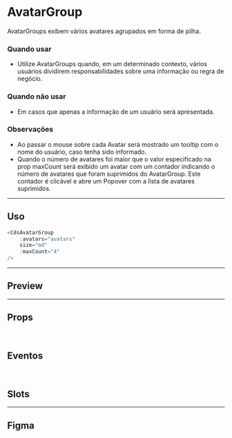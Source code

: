 # AvatarGroup

AvatarGroups exibem vários avatares agrupados em forma de pilha.

### Quando usar

- Utilize AvatarGroups quando, em um determinado contexto, vários usuários dividirem responsabilidades sobre uma informação ou regra de negócio.

### Quando não usar

- Em casos que apenas a informação de um usuário será apresentada.

### Observações

- Ao passar o mouse sobre cada Avatar será mostrado um tooltip com o nome do usuário, caso tenha sido informado.
- Quando o número de avatares foi maior que o valor especificado na prop maxCount será exibido um avatar com um contador indicando o número de avatares que foram suprimidos do AvatarGroup. Este contador é clicável e abre um Popover com a lista de avatares suprimidos.

---

## Uso

```js
<CdsAvatarGroup
	:avatars="avatars"
	size="md"
	:maxCount="4"
/>
```

---

## Preview

<DemoContainer
	:component="CdsAvatarGroup"
	:events="cdsAvatarGroupEvents"
/>

---

## Props

<APITable
	name="AvatarGroup"
	section="props"
/>
<br />

## Eventos

<APITable
	name="AvatarGroup"
	section="events"
/>
<br />

## Slots

<APITable
	name="AvatarGroup"
	section="slots"
/>

---

## Figma

<FigmaFrame
	src="https://embed.figma.com/design/J5fTswomlHu7RXk1gwbUq6/Cuida?node-id=2040-370&embed-host=share"
/>

<script setup>
import { ref } from 'vue';
import CdsAvatarGroup from '@/components/AvatarGroup.vue';
import APITable from '../../docgen/APITable.vue';
import DemoContainer from '../../docgen/DemoContainer.vue';
import FigmaFrame from '../../docgen/FigmaFrame.vue';

const cdsAvatarGroupEvents = [];
</script>

